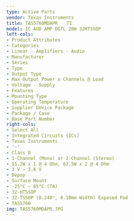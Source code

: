 ```yaml
---
type: Active Parts
vendor: Texas Instruments
title: TAS5760MDAPR　　TI
model: IC AUD AMP DGTL 20W 32HTSSOP
left-cols:
- Product Attributes
- Categories
- Linear - Amplifiers - Audio
- Manufacturer
- Series
- Type
- Output Type
- Max Output Power x Channels @ Load
- Voltage - Supply
- Features
- Mounting Type
- Operating Temperature
- Supplier Device Package
- Package / Case
- Base Part Number
right-cols:
- Select All
- Integrated Circuits (ICs)
- Texas Instruments
- '-'
- Class D
- 1-Channel (Mono) or 2-Channel (Stereo)
- 55.2W x 1 @ 4 Ohm, 63.5W x 2 @ 4 Ohm
- 3 V ~ 3.6 V
- Depop
- Surface Mount
- -25°C ~ 85°C (TA)
- 32-HTSSOP
- 32-TSSOP (0.240", 6.10mm Width) Exposed Pad
- TAS5760
img: TAS5760MDAPR.JPG
---
```

